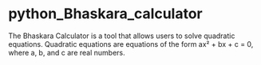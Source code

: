 # python_Bhaskara_calculator
The Bhaskara Calculator is a tool that allows users to solve quadratic equations. Quadratic equations are equations of the form ax² + bx + c = 0, where a, b, and c are real numbers.
